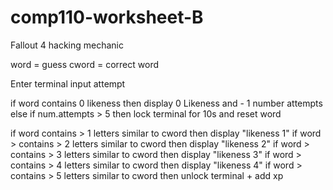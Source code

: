 # comp110-worksheet-B

Fallout 4 hacking mechanic

word = guess
cword = correct word

Enter terminal
input attempt

if word contains 0 likeness
	then display 0 Likeness and - 1 number attempts
		else if num.attempts > 5 then lock terminal for 10s and reset word

if word contains > 1 letters similar to cword then
	display "likeness 1"
if word > contains > 2 letters similar to cword then
	display "likeness 2"
if word > contains > 3 letters similar to cword then
	display "likeness 3"
if word > contains > 4 letters similar to cword then
	display "likeness 4"
if word > contains > 5 letters similar to cword then
	unlock terminal + add xp
